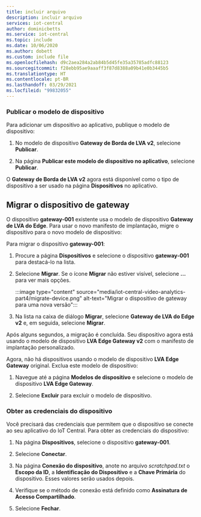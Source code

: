 ```yaml
---
title: incluir arquivo
description: incluir arquivo
services: iot-central
author: dominicbetts
ms.service: iot-central
ms.topic: include
ms.date: 10/06/2020
ms.author: dobett
ms.custom: include file
ms.openlocfilehash: d9c2aea284a2ab84b5d45fe35a35785adfc88123
ms.sourcegitcommit: f28ebb95ae9aaaff3f87d8388a09b41e0b3445b5
ms.translationtype: HT
ms.contentlocale: pt-BR
ms.lasthandoff: 03/29/2021
ms.locfileid: "99832055"
---
```

### <a name="publish-the-device-template"></a>Publicar o modelo de dispositivo

Para adicionar um dispositivo ao aplicativo, publique o modelo de dispositivo:

1. No modelo de dispositivo **Gateway de Borda de LVA v2**, selecione **Publicar**.

1. Na página **Publicar este modelo de dispositivo no aplicativo**, selecione **Publicar**.

O **Gateway de Borda de LVA v2** agora está disponível como o tipo de dispositivo a ser usado na página **Dispositivos** no aplicativo.

## <a name="migrate-the-gateway-device"></a>Migrar o dispositivo de gateway

O dispositivo **gateway-001** existente usa o modelo de dispositivo **Gateway de LVA do Edge**. Para usar o novo manifesto de implantação, migre o dispositivo para o novo modelo de dispositivo:

Para migrar o dispositivo **gateway-001**:

1. Procure a página **Dispositivos** e selecione o dispositivo **gateway-001** para destacá-lo na lista.

1. Selecione **Migrar**. Se o ícone **Migrar** não estiver visível, selecione **...** para ver mais opções.

    :::image type="content" source="media/iot-central-video-analytics-part4/migrate-device.png" alt-text="Migrar o dispositivo de gateway para uma nova versão":::

1. Na lista na caixa de diálogo **Migrar**, selecione **Gateway de LVA do Edge v2** e, em seguida, selecione **Migrar**.

Após alguns segundos, a migração é concluída. Seu dispositivo agora está usando o modelo de dispositivo **LVA Edge Gateway v2** com o manifesto de implantação personalizado.

Agora, não há dispositivos usando o modelo de dispositivo **LVA Edge Gateway** original. Exclua este modelo de dispositivo:

1. Navegue até a página **Modelos de dispositivo** e selecione o modelo de dispositivo **LVA Edge Gateway**.

1. Selecione **Excluir** para excluir o modelo de dispositivo.

### <a name="get-the-device-credentials"></a>Obter as credenciais do dispositivo

Você precisará das credenciais que permitem que o dispositivo se conecte ao seu aplicativo do IoT Central. Para obter as credenciais do dispositivo:

1. Na página **Dispositivos**, selecione o dispositivo **gateway-001**.

1. Selecione **Conectar**.

1. Na página **Conexão do dispositivo**, anote no arquivo *scratchpad.txt* o **Escopo da ID**, a **Identificação do Dispositivo** e a **Chave Primária** do dispositivo. Esses valores serão usados depois.

1. Verifique se o método de conexão está definido como **Assinatura de Acesso Compartilhado**.

1. Selecione **Fechar**.

